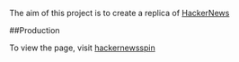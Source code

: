 The aim of this project is to create a replica of [HackerNews](https://news.ycombinator.com)

##Production

To view the page, visit [hackernewsspin](https://hackernewsspin.herokuapp.com)